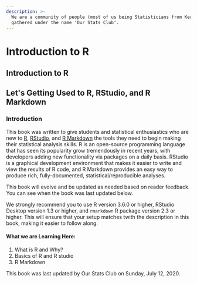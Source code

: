 ```yaml
---
description: >-
  We are a community of people (most of us being Statisticians from Kerala)
  gathered under the name 'Our Stats Club'.
---
```


# Introduction to R

## Introduction to R

## Let's Getting Used to R, RStudio, and R Markdown

### Introduction

This book was written to give students and statistical enthusiastics who are new to [R](https://www.r-project.org/), [RStudio](https://www.rstudio.com/), and [R Markdown](http://rmarkdown.rstudio.com/) the tools they need to begin making their statistical analysis skills. R is an open-source programming language that has seen its popularity grow tremendously in recent years, with developers adding new functionality via packages on a daily basis. RStudio is a graphical development environment that makes it easier to write and view the results of R code, and R Markdown provides an easy way to produce rich, fully-documented, statistical/reproducible analyses.

This book will evolve and be updated as needed based on reader feedback. You can see when the book was last updated below.

We strongly recommend you to use R version 3.6.0 or higher, RStudio Desktop version 1.3 or higher, and `rmarkdown` R package version 2.3 or higher. This will ensure that your setup matches twith the description in this book, making it easier to follow along.

#### What we are Learning Here:

1. What is R and Why?
2. Basics of R and R studio
3. R Markdown

This book was last updated by Our Stats Club on Sunday, July 12, 2020.



